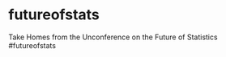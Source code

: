futureofstats
=============

Take Homes from the Unconference on the Future of Statistics #futureofstats
